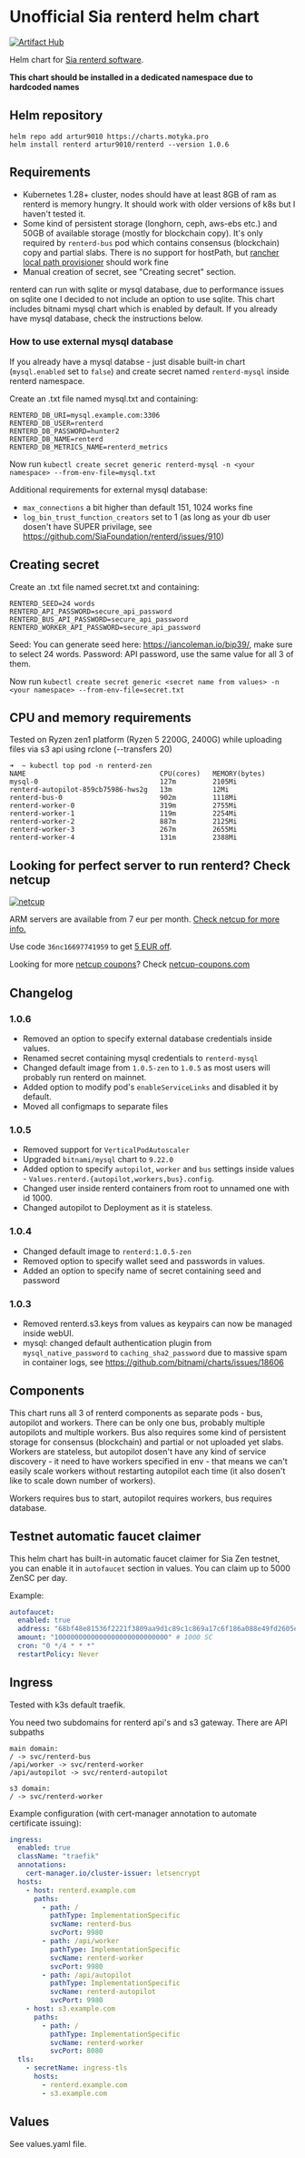 # Unofficial Sia renterd helm chart

[![Artifact Hub](https://img.shields.io/endpoint?url=https://artifacthub.io/badge/repository/artur9010)](https://artifacthub.io/packages/search?repo=artur9010)

Helm chart for [Sia renterd software](https://sia.tech/software/renterd).

**This chart should be installed in a dedicated namespace due to hardcoded names**

## Helm repository

```
helm repo add artur9010 https://charts.motyka.pro
helm install renterd artur9010/renterd --version 1.0.6
```

## Requirements

- Kubernetes 1.28+ cluster, nodes should have at least 8GB of ram as renterd is memory hungry. It should work with older versions of k8s but I haven't tested it.
- Some kind of persistent storage (longhorn, ceph, aws-ebs etc.) and 50GB of available storage (mostly for blockchain copy). It's only required by `renterd-bus` pod which contains consensus (blockchain) copy and partial slabs. There is no support for hostPath, but [rancher local path provisioner](https://github.com/rancher/local-path-provisioner) should work fine
- Manual creation of secret, see "Creating secret" section.

renterd can run with sqlite or mysql database, due to performance issues on sqlite one I decided to not include an option to use sqlite. This chart includes bitnami mysql chart which is enabled by default. If you already have mysql database, check the instructions below.

### How to use external mysql database

If you already have a mysql databse - just disable built-in chart (`mysql.enabled` set to `false`) and create secret named `renterd-mysql` inside renterd namespace.

Create an .txt file named mysql.txt and containing:
```
RENTERD_DB_URI=mysql.example.com:3306
RENTERD_DB_USER=renterd
RENTERD_DB_PASSWORD=hunter2
RENTERD_DB_NAME=renterd
RENTERD_DB_METRICS_NAME=renterd_metrics
```

Now run `kubectl create secret generic renterd-mysql -n <your namespace> --from-env-file=mysql.txt`

Additional requirements for external mysql database:
- `max_connections` a bit higher than default 151, 1024 works fine
- `log_bin_trust_function_creators` set to 1 (as long as your db user dosen't have SUPER privilage, see https://github.com/SiaFoundation/renterd/issues/910)

## Creating secret

Create an .txt file named secret.txt and containing:
```
RENTERD_SEED=24 words
RENTERD_API_PASSWORD=secure_api_password
RENTERD_BUS_API_PASSWORD=secure_api_password
RENTERD_WORKER_API_PASSWORD=secure_api_password
```

Seed: You can generate seed here: https://iancoleman.io/bip39/, make sure to select 24 words.
Password: API password, use the same value for all 3 of them.

Now run `kubectl create secret generic <secret name from values> -n <your namespace> --from-env-file=secret.txt`

## CPU and memory requirements
Tested on Ryzen zen1 platform (Ryzen 5 2200G, 2400G) while uploading files via s3 api using rclone (--transfers 20)
```
➜  ~ kubectl top pod -n renterd-zen
NAME                                 CPU(cores)   MEMORY(bytes)   
mysql-0                              127m         2105Mi          
renterd-autopilot-859cb75986-hws2g   13m          12Mi            
renterd-bus-0                        902m         1118Mi          
renterd-worker-0                     319m         2755Mi          
renterd-worker-1                     119m         2254Mi          
renterd-worker-2                     887m         2125Mi          
renterd-worker-3                     267m         2655Mi          
renterd-worker-4                     131m         2388Mi  
```

## Looking for perfect server to run renterd? Check netcup

[![netcup](https://i.imgur.com/2Sjxas5.png)](https://www.netcup.eu/?ref=200705)

ARM servers are available from 7 eur per month. [Check netcup for more info.](https://www.netcup.eu/?ref=200705)

Use code `36nc16697741959` to get [5 EUR off](https://www.netcup.eu/bestellen/gutschein_einloesen.php?gutschein=36nc16697741959&ref=200705).

Looking for more [netcup coupons](https://netcup-coupons.com)? Check [netcup-coupons.com](https://netcup-coupons.com)

## Changelog

### 1.0.6
- Removed an option to specify external database credentials inside values.
- Renamed secret containing mysql credentials to `renterd-mysql`
- Changed default image from `1.0.5-zen` to `1.0.5` as most users will probably run renterd on mainnet.
- Added option to modify pod's `enableServiceLinks` and disabled it by default.
- Moved all configmaps to separate files

### 1.0.5
- Removed support for `VerticalPodAutoscaler`
- Upgraded `bitnami/mysql` chart to `9.22.0`
- Added option to specify `autopilot`, `worker` and `bus` settings inside values - `Values.renterd.{autopilot,workers,bus}.config`.
- Changed user inside renterd containers from root to unnamed one with id 1000.
- Changed autopilot to Deployment as it is stateless.

### 1.0.4
- Changed default image to `renterd:1.0.5-zen`
- Removed option to specify wallet seed and passwords in values.
- Added an option to specify name of secret containing seed and password

### 1.0.3
- Removed renterd.s3.keys from values as keypairs can now be managed inside webUI.
- mysql: changed default authentication plugin from `mysql_native_password` to `caching_sha2_password` due to massive spam in container logs, see https://github.com/bitnami/charts/issues/18606

## Components
This chart runs all 3 of renterd components as separate pods - bus, autopilot and workers.
There can be only one bus, probably multiple autopilots and multiple workers. Bus also requires some kind of persistent storage for consensus (blockchain) and partial or not uploaded yet slabs.
Workers are stateless, but autopilot dosen't have any kind of service discovery - it need to have workers specified in env - that means we can't easily scale workers without restarting autopilot each time (it also dosen't like to scale down number of workers).

Workers requires bus to start, autopilot requires workers, bus requires database.

## Testnet automatic faucet claimer

This helm chart has built-in automatic faucet claimer for Sia Zen testnet, you can enable it in `autofaucet` section in values. You can claim up to 5000 ZenSC per day.

Example:
```yaml
autofaucet:
  enabled: true
  address: "68bf48e81536f2221f3809aa9d1c89c1c869a17c6f186a088e49fd2605e4bfaaa24f26e4c42c"
  amount: "1000000000000000000000000000" # 1000 SC
  cron: "0 */4 * * *"
  restartPolicy: Never
```

## Ingress

Tested with k3s default traefik.

You need two subdomains for renterd api's and s3 gateway.
There are API subpaths
```
main domain:
/ -> svc/renterd-bus
/api/worker -> svc/renterd-worker
/api/autopilot -> svc/renterd-autopilot

s3 domain:
/ -> svc/renterd-worker
```

Example configuration (with cert-manager annotation to automate certificate issuing):
```yaml
ingress:
  enabled: true
  className: "traefik"
  annotations:
    cert-manager.io/cluster-issuer: letsencrypt
  hosts:
    - host: renterd.example.com
      paths:
        - path: /
          pathType: ImplementationSpecific
          svcName: renterd-bus
          svcPort: 9980
        - path: /api/worker
          pathType: ImplementationSpecific
          svcName: renterd-worker
          svcPort: 9980
        - path: /api/autopilot
          pathType: ImplementationSpecific
          svcName: renterd-autopilot
          svcPort: 9980
    - host: s3.example.com
      paths:
        - path: /
          pathType: ImplementationSpecific
          svcName: renterd-worker
          svcPort: 8080
  tls:
    - secretName: ingress-tls
      hosts:
        - renterd.example.com
        - s3.example.com
```

## Values

See values.yaml file.